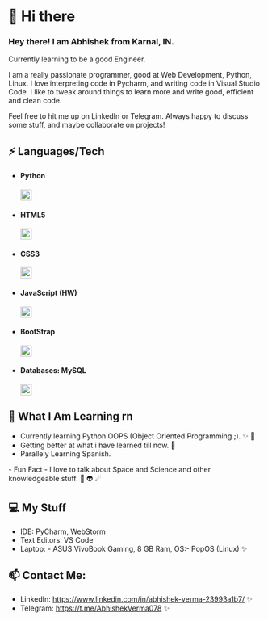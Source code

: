 <h1> 👋 Hi there </h1>
<h3>Hey there! I am Abhishek from Karnal, IN.</h3>

Currently learning to be a good Engineer.

I am a really passionate programmer, good at Web Development, Python, Linux. I love interpreting code in Pycharm, and writing code in Visual Studio Code. I like to tweak around things to learn more and write good, efficient and clean code.

Feel free to hit me up on LinkedIn or Telegram. Always happy to discuss some stuff, and maybe collaborate on projects!


## ⚡ Languages/Tech

 - <h4>Python </h4><img src = "https://cdn3.iconfinder.com/data/icons/logos-and-brands-adobe/512/267_Python-512.png" width = "22">
 - <h4>HTML5 </h4><img src = "https://cdn.iconscout.com/icon/free/png-256/html5-40-1175193.png" width = "22">
 - <h4>CSS3 </h4><img src = "https://cdn4.iconfinder.com/data/icons/social-media-logos-6/512/121-css3-512.png" width = "22">   
 - <h4>JavaScript (HW) </h4><img src = "https://upload.wikimedia.org/wikipedia/commons/thumb/9/99/Unofficial_JavaScript_logo_2.svg/1024px-Unofficial_JavaScript_logo_2.svg.png" width = "22"> 
 - <h4>BootStrap </h4><img src = "https://cdn.iconscout.com/icon/free/png-256/bootstrap-226077.png" width = "22">     
 - <h4>Databases: MySQL </h4><img src = "https://i2.wp.com/blogs.perficient.com/files/2015/09/Azure-SQL-Database.png?fit=512%2C512&ssl=1" width = "22">     

##  👀 What I Am Learning rn

- Currently learning Python OOPS (Object Oriented Programming ;). ✨ 🧠
- Getting better at what i have learned till now. 🧠
- Parallely Learning Spanish.
<p>- Fun Fact - I love to talk about Space and Science and other knowledgeable stuff. 🌌 👽 &#9732; </p>


##  💻 My Stuff

 - IDE: PyCharm, WebStorm
 - Text Editors: VS Code
 - Laptop:
			- ASUS VivoBook Gaming, 8 GB Ram, OS:- PopOS (Linux) ✨

## 📫  Contact Me:

 - LinkedIn: https://www.linkedin.com/in/abhishek-verma-23993a1b7/  ✨
 - Telegram: https://t.me/AbhishekVerma078  ✨
 
